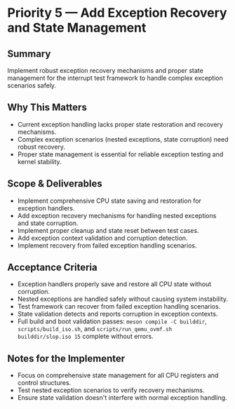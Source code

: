 # Priority 5 — Add Exception Recovery and State Management

## Summary
Implement robust exception recovery mechanisms and proper state management for the interrupt test framework to handle complex exception scenarios safely.

## Why This Matters
- Current exception handling lacks proper state restoration and recovery mechanisms.
- Complex exception scenarios (nested exceptions, state corruption) need robust recovery.
- Proper state management is essential for reliable exception testing and kernel stability.

## Scope & Deliverables
- Implement comprehensive CPU state saving and restoration for exception handlers.
- Add exception recovery mechanisms for handling nested exceptions and state corruption.
- Implement proper cleanup and state reset between test cases.
- Add exception context validation and corruption detection.
- Implement recovery from failed exception handling scenarios.

## Acceptance Criteria
- Exception handlers properly save and restore all CPU state without corruption.
- Nested exceptions are handled safely without causing system instability.
- Test framework can recover from failed exception handling scenarios.
- State validation detects and reports corruption in exception contexts.
- Full build and boot validation passes: `meson compile -C builddir`, `scripts/build_iso.sh`, and `scripts/run_qemu_ovmf.sh builddir/slop.iso 15` complete without errors.

## Notes for the Implementer
- Focus on comprehensive state management for all CPU registers and control structures.
- Test nested exception scenarios to verify recovery mechanisms.
- Ensure state validation doesn't interfere with normal exception handling.
